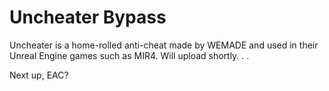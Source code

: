 # Uncheater Bypass

Uncheater is a home-rolled anti-cheat made by WEMADE and used in their Unreal Engine games such as MIR4. Will upload shortly. . .  

Next up, EAC?
